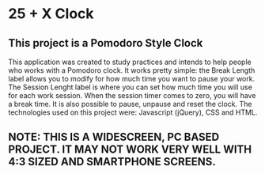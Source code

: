 # 25 + X Clock
## This project is a Pomodoro Style Clock
This application was created to study practices and intends to help people who works with a Pomodoro clock.
It works pretty simple: the Break Length label allows you to modify for how much time you want to pause your work. The Session Lenght label is where you can set how much time you will use for each work session. When the session timer comes to zero, you will have a break time. It is also possible to pause, unpause and reset the clock.
The technologies used on this project were: Javascript (jQuery), CSS and HTML.
## NOTE: THIS IS A WIDESCREEN, PC BASED PROJECT. IT MAY NOT WORK VERY WELL WITH 4:3 SIZED AND SMARTPHONE SCREENS.
